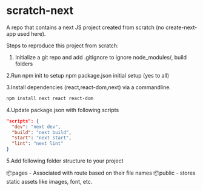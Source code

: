 # scratch-next

A repo that contains a next JS project created from scratch (no create-next-app used here).

Steps to reproduce this project from scratch:

1. Initialize a git repo and add .gitignore to ignore node_modules/, build folders

2.Run npm init to setup npm package.json initial setup (yes to all)

3.Install dependencies (react,react-dom,next) via a commandline.

```bash
npm install next react react-dom
```

4.Update package.json with following scripts

```JSON
"scripts": {
  "dev": "next dev",
  "build": "next build",
  "start": "next start",
  "lint": "next lint"
}

```

5.Add following folder structure to your project

📦pages - Associated with route based on their file names
📦public - stores static assets like images, font, etc.  
